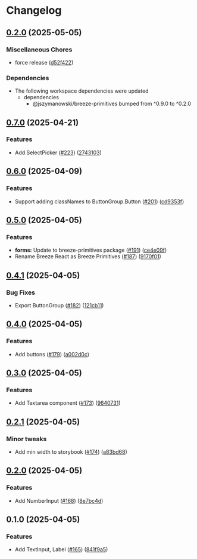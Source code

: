 # Changelog

## [0.2.0](https://github.com/jszymanowski/breeze/compare/forms@0.7.0...forms@0.2.0) (2025-05-05)


### Miscellaneous Chores

* force release ([d52f422](https://github.com/jszymanowski/breeze/commit/d52f422de05ca2338577a2618793b8430a650b26))


### Dependencies

* The following workspace dependencies were updated
  * dependencies
    * @jszymanowski/breeze-primitives bumped from ^0.9.0 to ^0.2.0

## [0.7.0](https://github.com/jszymanowski/breeze/compare/forms@0.6.0...forms@0.7.0) (2025-04-21)


### Features

* Add SelectPicker ([#223](https://github.com/jszymanowski/breeze/issues/223)) ([2743103](https://github.com/jszymanowski/breeze/commit/2743103a0cd0fb463e570316a3ad22373c2ea1be))

## [0.6.0](https://github.com/jszymanowski/breeze/compare/forms@0.5.0...forms@0.6.0) (2025-04-09)


### Features

* Support adding classNames to ButtonGroup.Button ([#201](https://github.com/jszymanowski/breeze/issues/201)) ([cd9353f](https://github.com/jszymanowski/breeze/commit/cd9353f8e398a1649776d7c67fa79be7c83be364))

## [0.5.0](https://github.com/jszymanowski/breeze/compare/forms@0.4.1...forms@0.5.0) (2025-04-05)


### Features

* **forms:** Update to breeze-primitives package ([#191](https://github.com/jszymanowski/breeze/issues/191)) ([ce4e09f](https://github.com/jszymanowski/breeze/commit/ce4e09fdb284d61edd1566856582ba490a0a2c2e))
* Rename Breeze React as Breeze Primitives ([#187](https://github.com/jszymanowski/breeze/issues/187)) ([9170f01](https://github.com/jszymanowski/breeze/commit/9170f0152a59abcbaff7cdcfcd6c2970aaa0856b))

## [0.4.1](https://github.com/jszymanowski/breeze/compare/forms@0.4.0...forms@0.4.1) (2025-04-05)


### Bug Fixes

* Export ButtonGroup ([#182](https://github.com/jszymanowski/breeze/issues/182)) ([121cb11](https://github.com/jszymanowski/breeze/commit/121cb11d1ddb7b0b2e7dc034e9a2656a4089cea9))

## [0.4.0](https://github.com/jszymanowski/breeze/compare/forms@0.3.0...forms@0.4.0) (2025-04-05)


### Features

* Add buttons ([#179](https://github.com/jszymanowski/breeze/issues/179)) ([a002d0c](https://github.com/jszymanowski/breeze/commit/a002d0cd079c822909d21ab6063b17b8ed71b92c))

## [0.3.0](https://github.com/jszymanowski/breeze/compare/forms@0.2.1...forms@0.3.0) (2025-04-05)


### Features

* Add Textarea component ([#173](https://github.com/jszymanowski/breeze/issues/173)) ([9640731](https://github.com/jszymanowski/breeze/commit/96407315800f11f822fce4edaccf05c8bf095eba))

## [0.2.1](https://github.com/jszymanowski/breeze/compare/forms@0.2.0...forms@0.2.1) (2025-04-05)


### Minor tweaks

* Add min width to storybook ([#174](https://github.com/jszymanowski/breeze/issues/174)) ([a83bd68](https://github.com/jszymanowski/breeze/commit/a83bd68ca2bfb55634a02849551b7f7ec4197e26))

## [0.2.0](https://github.com/jszymanowski/breeze/compare/forms@0.1.0...forms@0.2.0) (2025-04-05)


### Features

* Add NumberInput ([#168](https://github.com/jszymanowski/breeze/issues/168)) ([8e7bc4d](https://github.com/jszymanowski/breeze/commit/8e7bc4de8bc3b8d5379eeedaddff24955c3aefe9))

## 0.1.0 (2025-04-05)

### Features

- Add TextInput, Label ([#165](https://github.com/jszymanowski/breeze/issues/165)) ([841f9a5](https://github.com/jszymanowski/breeze/commit/841f9a5d2d3acf3a5dddf02a30c37684167c6d31))
